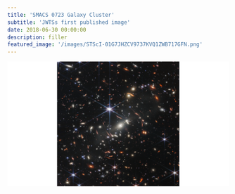 ```yaml
---
title: 'SMACS 0723 Galaxy Cluster'
subtitle: 'JWTSs first published image'
date: 2018-06-30 00:00:00
description: filler
featured_image: '/images/STScI-01G7JHZCV9737KVQ1ZWB717GFN.png'
---
```


![](/images/STScI-01G7JHZCV9737KVQ1ZWB717GFN.png)

